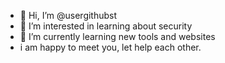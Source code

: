 - 👋 Hi, I’m @usergithubst
- 👀 I’m interested in learning about security 
- 🌱 I’m currently learning new tools and websites
- i am happy to meet you, let help each other.

<!---
usergithubst/usergithubst is a ✨ special ✨ repository because its `README.md` (this file) appears on your GitHub profile.
You can click the Preview link to take a look at your changes.
--->
